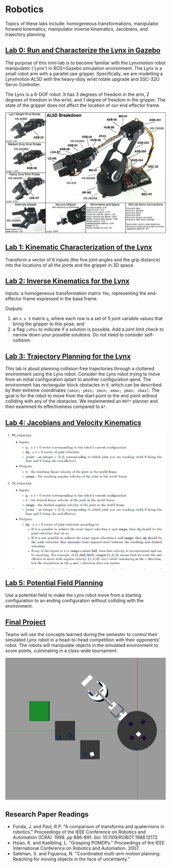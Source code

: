 # Robotics

Topics of these labs include: homogeneous transformations, manipulator forward kinematics, manipulator inverse kinematics, Jacobians, and trajectory planning. 

## [Lab 0: Run and Characterize the Lynx in Gazebo](Lab0/)

The purpose of this mini-lab is to become familiar with the Lynxmotion robot manipulator (`Lynx') in
ROS+Gazebo simulation environment. The Lynx is a small robot arm with a parallel-jaw gripper. Specifically, 
we are modelling a Lynxmotion AL5D with the heavy-duty wrist rotate upgrade and SSC-32U Servo
Controller.

The Lynx is a 6-DOF robot. It has 3 degrees of
freedom in the arm, 2 degrees of freedom in the wrist, and 1 degree of freedom
in the gripper. The state of the gripper does not affect the location of our
end effector frame.

<img src="imgs/LynxMotion_Specs.jpg" width=800>

## [Lab 1: Kinematic Characterization of the Lynx](Lab1/)

Transform a vector of 6 inputs (the five joint angles and the grip distance) into 
the locations of all the joints and the gripper in 3D space.

## [Lab 2: Inverse Kinematics for the Lynx](Lab2/)

Inputs: a homogeneous transformation matrix `T0e`, representing the end-effector frame expressed in the base frame.

Outputs: 
1. an `n x 5` matrix `q`, where each row is a set of 5 joint variable values that bring the gripper to this pose, and 
1. a flag `isPos` to indicate if a solution is possible. Add a joint limit check to narrow down your possible solutions. Do not need to consider self-collision.

## [Lab 3: Trajectory Planning for the Lynx](Lab3/)

This lab is about planning collision-free trajectories through a cluttered environment using the Lynx
robot. Consider the Lynx robot trying to move from an initial configuration qstart to another configuration
qend. The environment has rectangular block obstacles in it, which can be described by their extreme
coordinates `[xmin; ymin; zmin; xmax; ymax; zmax]`. The goal is for the robot to move from the start point to
the end point without colliding with any of the obstacles. We implemented an `RRT*` planner and then examined its effectiveness compared to `A*`.

## [Lab 4: Jacobians and Velocity Kinematics](Lab4/)

<img src="imgs/lab4_tasks.png" width=600>

## [Lab 5: Potential Field Planning](Lab5/)

Use a potential field to make the Lynx robot move from a starting configuration to an ending configuration
without colliding with the environment.

## [Final Project](https://github.com/sheilsarda/MEAM520_Final_Project)

Teams will use the concepts learned during the semester to control their simulated Lynx robot in a
head-to-head competition with their opponents’ robot. The robots will manipulate objects in the simulated
environment to score points, culminating in a class-wide tournament.

<img src="imgs/final_proj.png" width=600>

## Research Paper Readings 

- Funda, J. and Paul, R.P. "A comparison of transforms and quaternions in robotics." Proceedings of the IEEE Conference on Robotics and Automation (ICRA). 1998. pp 886-891. doi: 10.1109/ROBOT.1988.12172
- Hsiao, K. and Kaelbling, L. "Grasping POMDPs." Proceedings of the IEEE International Conference on Robotics and Automation. 2007.
- Salehian, S. and Figueroa, N. "Coordinated multi-arm motion planning: Reaching for moving objects in the face of uncertainty."

